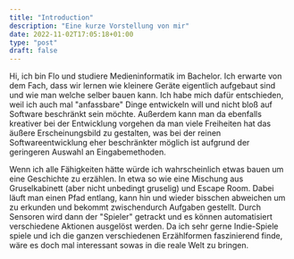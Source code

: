 ```yaml
---
title: "Introduction"
description: "Eine kurze Vorstellung von mir"
date: 2022-11-02T17:05:18+01:00
type: "post"
draft: false
---
```


Hi, ich bin Flo und studiere Medieninformatik im Bachelor. Ich erwarte von dem Fach, dass wir lernen wie kleinere Geräte eigentlich aufgebaut sind und wie man welche selber bauen kann. 
Ich habe mich dafür entschieden, weil ich auch mal "anfassbare" Dinge entwickeln will und nicht bloß auf Software beschränkt sein möchte. Außerdem kann man da ebenfalls kreativer bei der Entwicklung vorgehen da man viele Freiheiten hat das äußere Erscheinungsbild zu gestalten, was bei der reinen Softwareentwicklung eher beschränkter möglich ist aufgrund der geringeren Auswahl an Eingabemethoden.

Wenn ich alle Fähigkeiten hätte würde ich wahrscheinlich etwas bauen um eine Geschichte zu erzählen. In etwa so wie eine Mischung aus Gruselkabinett (aber nicht unbedingt gruselig) und Escape Room. Dabei läuft man einen Pfad entlang, kann hin und wieder bisschen abweichen um zu erkunden und bekommt zwischendurch Aufgaben gestellt. Durch Sensoren wird dann der "Spieler" getrackt und es können automatisiert verschiedene Aktionen ausgelöst werden. Da ich sehr gerne Indie-Spiele spiele und ich die ganzen verschiedenen Erzählformen faszinierend finde, wäre es doch mal interessant sowas in die reale Welt zu bringen.